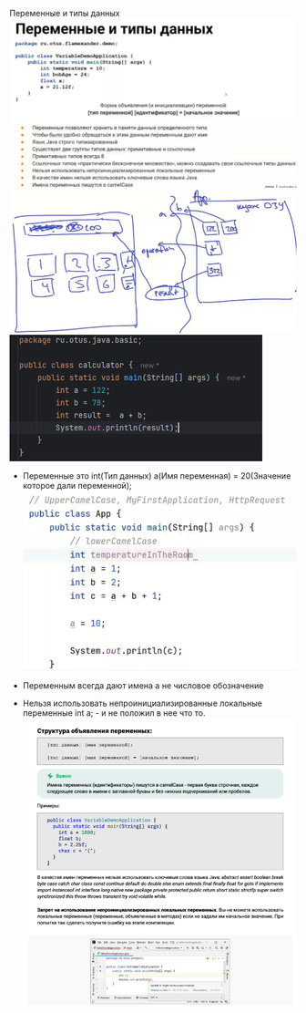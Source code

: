 Переменные и типы данных
![](https://github.com/Extertom/Notebook_my/blob/435b66d5dc06ecfeb06381e1cf22238c8eef1cd6/images/%D0%9F%D0%B5%D1%80%D0%B5%D0%BC%D0%B5%D0%BD%D0%BD%D1%8B%D0%B5%20%D0%B8%20%D1%82%D0%B8%D0%BF%D1%8B%20%D0%B4%D0%B0%D0%BD%D0%BD%D1%8B%D1%85.png)
![](https://github.com/Extertom/Notebook_my/blob/435b66d5dc06ecfeb06381e1cf22238c8eef1cd6/images/%D0%BF%D1%80%D0%B8%D0%BC%D0%B5%D1%80%20%D0%BF%D0%B5%D1%80%D0%B5%D0%BC%D0%B5%D0%BD%D0%BD%D1%8B%D0%B5.png)
![](https://github.com/Extertom/Notebook_my/blob/a51d0d639008ba2b4ebb7c173b2f3076d4ae275e/images/%D0%BF%D1%80%D0%B8%D0%BC%D0%B5%D1%80%20%D0%BF%D0%B5%D1%80%D0%B5%D0%BC%D0%B5%D0%BD%D0%BD%D1%8B%D0%B5%202.png)
- Переменные это int(Тип данных) a(Имя переменная) = 20(Значение которое дали переменной);
![](https://github.com/Extertom/Notebook_my/blob/f221d2aa338fcf06bbe4d37362a17b7a2a316d6c/images/%D0%BF%D0%B5%D1%80%D0%B5%D0%BC%D0%B5%D0%BD%D0%BD%D1%8B%D0%B5%20%D0%BF%D1%80%D0%B8%D0%BC%D0%B5%D1%80%203.png)

- Переменным всегда дают имена а не числовое обозначение
- Нельзя использовать непроинициализированные локальные переменные int a; - и не положил в нее что то.
![](https://github.com/Extertom/Notebook_my/blob/0c5afb8dcb8a8b8008a84168fb1a438ab8dc3a5d/images/%D0%BF%D0%B5%D1%80%D0%B5%D0%BC%D0%B5%D0%BD%D0%BD%D0%B0%D1%8F%2001.png)


